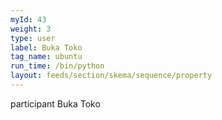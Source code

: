 ```yaml
---
myId: 43
weight: 3
type: user
label: Buka Toko
tag_name: ubuntu
run_time: /bin/python
layout: feeds/section/skema/sequence/property
---
```

participant Buka Toko
